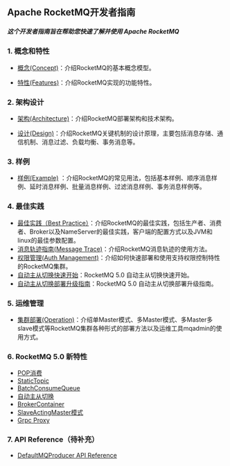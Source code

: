 ﻿Apache RocketMQ开发者指南
--------

##### 这个开发者指南旨在帮助您快速了解并使用 Apache RocketMQ

### 1. 概念和特性

- [概念(Concept)](concept.md)：介绍RocketMQ的基本概念模型。

- [特性(Features)](features.md)：介绍RocketMQ实现的功能特性。 


### 2. 架构设计

- [架构(Architecture)](architecture.md)：介绍RocketMQ部署架构和技术架构。

- [设计(Design)](design.md)：介绍RocketMQ关键机制的设计原理，主要包括消息存储、通信机制、消息过滤、负载均衡、事务消息等。


### 3. 样例

- [样例(Example)](RocketMQ_Example.md) ：介绍RocketMQ的常见用法，包括基本样例、顺序消息样例、延时消息样例、批量消息样例、过滤消息样例、事务消息样例等。

### 4. 最佳实践
- [最佳实践（Best Practice）](best_practice.md)：介绍RocketMQ的最佳实践，包括生产者、消费者、Broker以及NameServer的最佳实践，客户端的配置方式以及JVM和linux的最佳参数配置。
- [消息轨迹指南(Message Trace)](msg_trace/user_guide.md)：介绍RocketMQ消息轨迹的使用方法。
- [权限管理(Auth Management)](acl/user_guide.md)：介绍如何快速部署和使用支持权限控制特性的RocketMQ集群。
- [自动主从切换快速开始](controller/quick_start.md)：RocketMQ 5.0 自动主从切换快速开始。
- [自动主从切换部署升级指南](controller/deploy.md)：RocketMQ 5.0 自动主从切换部署升级指南。

### 5. 运维管理
- [集群部署(Operation)](operation.md)：介绍单Master模式、多Master模式、多Master多slave模式等RocketMQ集群各种形式的部署方法以及运维工具mqadmin的使用方式。

### 6. RocketMQ 5.0 新特性

- [POP消费](https://github.com/apache/rocketmq/wiki/%5BRIP-19%5D-Server-side-rebalance,--lightweight-consumer-client-support)
- [StaticTopic](RocketMQ_Static_Topic_Logic_Queue_设计.md)
- [BatchConsumeQueue](https://github.com/apache/rocketmq/wiki/RIP-26-Improve-Batch-Message-Processing-Throughput)
- [自动主从切换](controller/design.md)
- [BrokerContainer](BrokerContainer.md)
- [SlaveActingMaster模式](SlaveActingMasterMode.md)
- [Grpc Proxy](../../proxy/README.md)

### 7. API Reference（待补充）

- [DefaultMQProducer API Reference](client/java/API_Reference_DefaultMQProducer.md)







